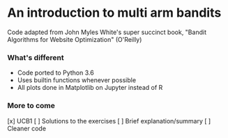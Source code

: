# An introduction to multi arm bandits

Code adapted from John Myles White's super succinct book, "Bandit Algorithms for Website Optimization" (O'Reilly)

### What's different

* Code ported to Python 3.6
* Uses builtin functions whenever possible
* All plots done in Matplotlib on Jupyter instead of R

### More to come
[x] UCB1
[ ] Solutions to the exercises
[ ] Brief explanation/summary
[ ] Cleaner code
